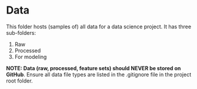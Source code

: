 # Data 

This folder hosts (samples of) all data for a data science project. It has three sub-folders:

1. Raw  
2. Processed  
3. For modeling  

**NOTE: Data (raw, processed, feature sets) should NEVER be stored on GitHub**. Ensure all data file types are listed in the .gitignore file in the project root folder. 